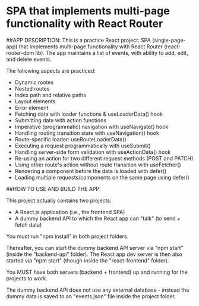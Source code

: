 # SPA that implements multi-page functionality with React Router

##APP DESCRIPTION:
This is a practice React project: SPA (single-page-app) that implements multi-page functionality with React Router (react-router-dom lib).
The app maintains a list of events, with ability to add, edit, and delete events. 

The following aspects are practiced: 
- Dynamic rootes
- Nested routes
- Index path and relative paths
- Layout elements
- Error element
- Fetching data with loader functions & useLoaderData() hook
- Submitting data with action functions
- Imperative (programmatic) navigation with useNavigate() hook
- Handling routing transition state with useNavigation() hook
- Route-specific loader: useRouteLoaderData()
- Executing a request programmatically with useSubmit()
- Handling server-side form validation with useActionData() hook
- Re-using an action for two different request methods (POST and PATCH)
- Using other route's action without route transition with useFetcher()
- Rendering a component before the data is loaded with defer()
- Loading multiple requests/components on the same page using defer()


##HOW TO USE AND BUILD THE APP:

This project actually contains two projects:
- A React.js application (i.e., the frontend SPA)
- A dummy backend API to which the React app can "talk" (to send + fetch data)

You must run "npm install" in both project folders.

Thereafter, you can start the dummy backend API server via "npm start" (inside the "backend-api" folder).
The React app dev server is then also started via "npm start" (though inside the "react-frontend" folder).

You MUST have both servers (backend + frontend) up and running for the projects to work.

The dummy backend API does not use any external database - instead the dummy data is saved to an "events.json" file inside the project folder.